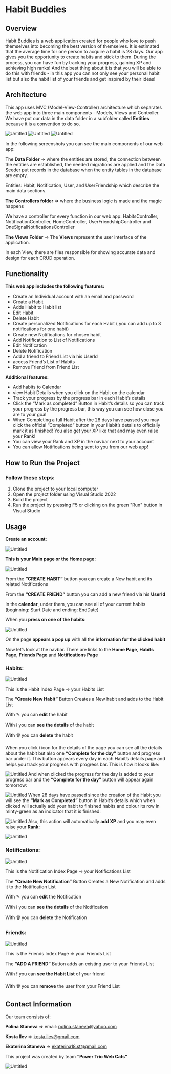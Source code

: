 # Habit Buddies

## **Overview**

Habit Buddies is a web application created for people who love to push themselves into becoming the best version of themselves. It is estimated that the average time for one person to acquire a habit is 28 days. Our app gives you the opportunity to create habits and stick to them. During the process, you can have fun by tracking your progress, gaining XP and achieving high ranks! And the best thing about it is that you will be able to do this with friends - in this app you can not only see your personal habit list but also the habit list of your friends and get inspired by their ideas! 

## **Architecture**

This app uses MVC (Model-View-Controller) architecture which separates the web app into three main components - Models, Views and Controller. We have put our data in the data folder in a subfolder called **Entities** because it is a convention to do so. 

![Untitled](https://user-images.githubusercontent.com/71072498/230667638-39de6f29-0524-4f47-9d9e-2795c442552b.png)  ![Untitled](https://user-images.githubusercontent.com/71072498/230667804-a59c2a2c-9d08-4061-ab8b-e8d7a7a9de95.png) ![Untitled](https://user-images.githubusercontent.com/71072498/230667751-bc4d9590-6084-4783-bad1-bcf44973020a.png)


In the following screenshots you can see the main components of our web app:

The **Data Folder** ⇒ where the entities are stored, the connection between the entities are established, the needed migrations are applied and the Data Seeder put records in the database when the entity tables in the database are empty.

Entities: Habit, Notification, User, and UserFriendship which describe the main data sections.

**The Controllers folder** ⇒ where the business logic is made and the magic happens

We have a controller for every function in our web app: HabitsController, NotificationController, HomeController, UserFriendshipController and OneSignalNotificationsController

**The Views Folder** ⇒ The **Views** represent the user interface of the application.

In each View, there are files responsible for showing accurate data and design for each CRUD operation.

## **Functionality**

**This web app includes the following features:**

- Create an Individual account with an email and password
- Create a Habit
- Adds Habit to Habit list
- Edit Habit
- Delete Habit
- Create personalized Notifications for each Habit ( you can add up to 3 notifications for one habit)
- Create new Notifications for chosen habit
- Add Notification to List of Notifications
- Edit Notification
- Delete Notification
- Add a friend to Friend List via his UserId
- access Friend’s List of Habits
- Remove Friend from Friend List

**Additional features:** 

- Add habits to Calendar
- view Habit Details when you click on the Habit on the calendar
- Track your progress by the progress bar in each Habit’s details
- Click the “Mark as completed” Button in Habit’s details so you can track your progress by the progress bar, this way you can see how close you are to your goal
- When Completing a full Habit after the 28 days have passed you may click the official “Completed” button in your Habit’s details to officially mark it as finished! You also get your XP like that and may even raise your Rank!
- You can view your Rank and XP in the navbar next to your account
- You can allow Notifications being sent to you from our web app!

## How to Run the Project

### Follow these steps:

1. Clone the project to your local computer
2. Open the project folder using Visual Studio 2022
3. Build the project
4. Run the project by pressing F5 or clicking on the green "Run" button in Visual Studio


## **Usage**

**Create an account:** 

![Untitled](https://user-images.githubusercontent.com/71072498/230668180-82f5e253-f362-4dfc-8007-ff63632a2b17.png)

**This is your Main page or the Home page:**

![Untitled](https://user-images.githubusercontent.com/71072498/230668241-80ddbd07-c8a7-492e-8b0c-212b27821ce3.png)

From the **“CREATE HABIT”** button you can create a New habit and its related Notifications

From the **“CREATE FRIEND”** button you can add a new friend via his **UserId**

In the **calendar**, under them, you can see all of your current habits (beginning: Start Date and ending: EndDate)

When you **press on one of the habits**: 

![Untitled](https://user-images.githubusercontent.com/71072498/230668328-4ef7c2a4-5444-4d05-9f47-04821ad22f96.png)

 On the page **appears a pop up** with all the **information for the clicked habit**

Now let’s look at the navbar. There are links to the **Home Page**, **Habits Page**, **Friends Page** and **Notifications Page**

### **Habits:**

![Untitled](https://user-images.githubusercontent.com/71072498/230668424-225f3b71-0274-4afa-a352-d690d22e72b3.png)

This is the Habit Index Page ⇒ your Habits List 

The **“Create New Habit”** Button Creates a New habit and adds to the Habit List

With ✎  you can **edit** the habit

With ℹ️  you can **see the details** of the habit

With 🗑️ you can **delete** the habit

When you click ℹ️ icon for the details of the page you can see all the details about the habit but also one **“Complete for the day”** button and progress bar under it. This button appears every day in each Habit’s details page and helps you track your progress with progress bar. This is how it looks like:

![Untitled](https://user-images.githubusercontent.com/71072498/230668485-959a493e-ae53-4f3c-84af-dfa5a6839804.png)
And when clicked the progress for the day is added to your progress bar and the **“Complete for the day”** button will appear again tomorrow:

![Untitled](https://user-images.githubusercontent.com/71072498/230668589-f091c7d6-f1c7-442c-9c23-b1ef41de489f.png)
When 28 days have passed since the creation of the Habit  you will see the **“Mark as Completed”** button in Habit’s details which when clicked will actually add your habit to finished habits and colour its row in minty-green as an indicator that it is finished:

 

![Untitled](https://user-images.githubusercontent.com/71072498/230668663-55f1b4f1-37ff-4f39-bafc-3f1dec0b5a1f.png)
Also, this action will automatically **add XP** and you may even raise your **Rank:** 

![Untitled](https://user-images.githubusercontent.com/71072498/230668737-95550fb6-ac3e-43fb-9472-f994dd4afa96.png)
### **Notifications:**

![Untitled](https://user-images.githubusercontent.com/71072498/230668822-f88b450e-8840-4125-90f8-be86b13e3641.png)

This is the Notification Index Page ⇒ your Notifications List 

The **“Create New Notification”** Button Creates a New Notification and adds it to the Notification List

With ✎  you can **edit** the Notification

With ℹ️  you can **see the details** of the Notification

With 🗑️ you can **delete** the Notification

### **Friends:**

![Untitled](https://user-images.githubusercontent.com/71072498/230668897-23ca1c64-c8fb-4980-b396-5c9e5ae2d7a9.png)

This is the Friends Index Page ⇒ your Friends List 

The **“ADD A FRIEND”** Button adds an existing user to your Friends List

With ❗  you can **see the Habit List** of your friend

With 🗑️ you can **remove** the user from your Friend List

## **Contact Information**

Our team consists of: 

**Polina Staneva** ⇒ email: polina.staneva@yahoo.com

**Kosta Ilev** ⇒ kosta.ilev@gmail.com

**Ekaterina Staneva** ⇒ ekaterina18.st@gmail.com

This project was created by team **“Power Trio Web Cats”**

![Untitled](https://user-images.githubusercontent.com/71072498/230668955-9ec8a315-2075-41a6-889d-f9da99b73ec9.png)
